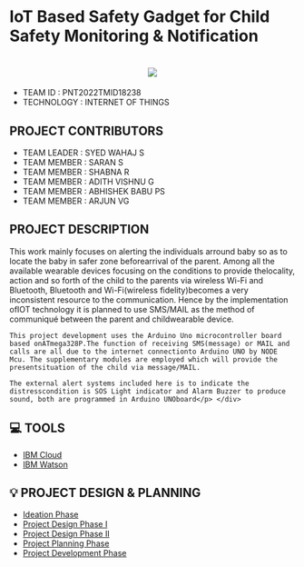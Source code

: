 # IoT Based Safety Gadget for Child Safety Monitoring &amp; Notification
<h1  align="center" align="fill"><a href="https://github.com/IBM-EPBL/IBM-Project-54610-1662357680"> <img src="[https://media4.giphy.com/media/JkVnfE54QdOMQBxmHg/giphy.gif?cid=ecf05e47215r4rmaf63buj3u3ggjs78cg9o7yq90umsqfl35&rid=giphy.gif&ct=g](https://www.fiware.org/wp-content/uploads/2015/04/pc2.png)"></a></h1>

  - TEAM ID : PNT2022TMID18238
  - TECHNOLOGY : INTERNET OF THINGS 
 
## PROJECT CONTRIBUTORS
  - TEAM LEADER : SYED WAHAJ S
  - TEAM MEMBER : SARAN S
  - TEAM MEMBER : SHABNA R
  - TEAM MEMBER : ADITH VISHNU G
  - TEAM MEMBER : ABHISHEK BABU PS
  - TEAM MEMBER : ARJUN VG

 ## PROJECT DESCRIPTION 
<div>
<p>This work mainly focuses on alerting the individuals arround baby so as to locate the baby in safer zone beforearrival of the parent. Among all the available wearable devices focusing on the conditions to provide thelocality, action and so forth of the child to the parents via wireless Wi-Fi and Bluetooth, Bluetooth and Wi-Fi(wireless fidelity)becomes a very inconsistent resource to the communication. Hence by the implementation ofIOT technology it is planned to use SMS/MAIL as the method of communiqué between the parent and childwearable device. 
  
    This project development uses the Arduino Uno microcontroller board based onATmega328P.The function of receiving SMS(message) or MAIL and calls are all due to the internet connectionto Arduino UNO by NODE Mcu. The supplementary modules are employed which will provide the presentsituation of the child via message/MAIL. 
  
    The external alert systems included here is to indicate the distresscondition is SOS Light indicator and Alarm Buzzer to produce sound, both are programmed in Arduino UNOboard</p> </div>

## 💻 TOOLS

 - [IBM Cloud](https://en.wikipedia.org/wiki/IBM_Cloud)
 - [IBM Watson](https://en.wikipedia.org/wiki/IBM_Watson)

## 💡 PROJECT DESIGN & PLANNING
 - [Ideation Phase](https://github.com/IBM-EPBL/IBM-Project-54610-1662357680/tree/main/Ideation%20Phase)
 - [Project Design Phase I](https://github.com/IBM-EPBL/IBM-Project-54610-1662357680/tree/main/Project%20Design%20Phase-I)
 - [Project Design Phase II](https://github.com/IBM-EPBL/IBM-Project-54610-1662357680/tree/main/Project%20Design%20Phase-II)
 - [Project Planning Phase](https://github.com/IBM-EPBL/IBM-Project-54610-1662357680/tree/main/Project%20Planning%20Phase)
 - [Project Development Phase](https://github.com/IBM-EPBL/IBM-Project-54610-1662357680/tree/main/Project%20Development%20Phase)
